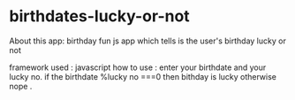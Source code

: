 # birthdates-lucky-or-not

About this app: birthday fun js app which tells is the user's birthday lucky or not 

framework used : javascript 
how to use : enter your birthdate and your lucky no. if the birthdate %lucky no ===0 then bithday is lucky otherwise nope . 
